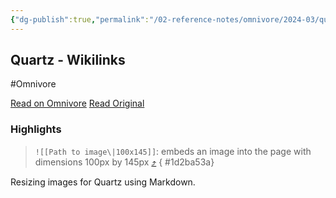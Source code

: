```yaml
---
{"dg-publish":true,"permalink":"/02-reference-notes/omnivore/2024-03/quartz-wikilinks/","title":"Quartz - Wikilinks\n","metatags":{"description":"Wikilinks were pioneered by earlier internet wikis to make it easier to write links across pages without needing to write Markdown or HTML links each time ...","og:image":"https://i.imgur.com/LmCg5HX.png"},"tags":["MMW-Style"]}
---
```



## Quartz - Wikilinks
#Omnivore

[Read on Omnivore](https://omnivore.app/me/https-quartz-jzhao-xyz-features-wikilinks-18e46d3cf66)
[Read Original](https://quartz.jzhao.xyz/features/wikilinks)

### Highlights

> `![[Path to image\|100x145]]`: embeds an image into the page with dimensions 100px by 145px [⤴️](https://omnivore.app/me/https-quartz-jzhao-xyz-features-wikilinks-18e46d3cf66#1d2ba53a-a626-4f6c-a958-d9ad3e215687) 
{ #1d2ba53a}


Resizing images for Quartz using Markdown.

